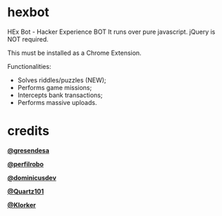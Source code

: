 # hexbot
HEx Bot - Hacker Experience BOT It runs over pure javascript. jQuery is NOT required.

This must be installed as a Chrome Extension.

Functionalities:
* Solves riddles/puzzles (NEW);
* Performs game missions;
* Intercepts bank transactions;
* Performs massive uploads.

# credits
[**@gresendesa**](https://github.com/gresendesa)

[**@perfilrobo**](https://github.com/perfilrobo)

[**@dominicusdev**](https://github.com/dominicusdev)

[**@Quartz101**](https://github.com/Quartz101)

[**@Klorker**](https://github.com/Klorker)


